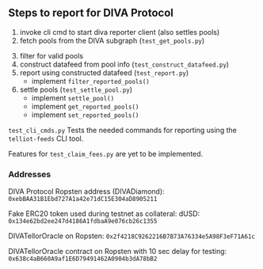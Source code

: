 ## Steps to report for DIVA Protocol

1. invoke cli cmd to start diva reporter client (also settles pools)
2. fetch pools from the DIVA subgraph (`test_get_pools.py`)
<!-- 2. filter for new & unique pools using pickled dictionary (`test_filter_pools.py`) -->
3. filter for valid pools
4. construct datafeed from pool info (`test_construct_datafeed.py`)
5. report using constructed datafeed (`test_report.py`)
    - implement `filter_reported_pools()`
7. settle pools (`test_settle_pool.py`)
    - implement `settle_pool()`
    - implement `get_reported_pools()`
    - implement `set_reported_pools()`

`test_cli_cmds.py` Tests the needed commands for reporting using the `telliot-feeds` CLI tool.

Features for `test_claim_fees.py` are yet to be implemented.

### Addresses
DIVA Protocol Ropsten address (DIVADiamond): `0xebBAA31B1Ebd727A1a42e71dC15E304aD8905211`

Fake ERC20 token used during testnet as collateral: dUSD: `0x134e62bd2ee247d4186A1fdbaA9e076cb26c1355`

DIVATellorOracle on Ropsten: `0x2f4218C9262216B7B73A76334e5A98F3eF71A61c`

DIVATellorOracle contract on Ropsten with 10 sec delay for testing:
`0x638c4aB660A9af1E6D79491462A0904b3dA78bB2`
